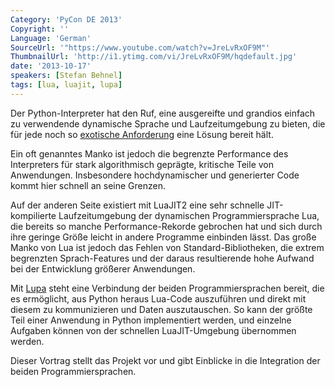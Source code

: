 ```yaml
---
Category: 'PyCon DE 2013'
Copyright: ''
Language: 'German'
SourceUrl: '"https://www.youtube.com/watch?v=JreLvRxOF9M"'
ThumbnailUrl: 'http://i1.ytimg.com/vi/JreLvRxOF9M/hqdefault.jpg'
date: '2013-10-17'
speakers: [Stefan Behnel]
tags: [lua, luajit, lupa]
---
```

Der Python-Interpreter hat den Ruf, eine ausgereifte und grandios einfach zu verwendende dynamische Sprache und Laufzeitumgebung zu bieten, die für jede noch so [exotische Anforderung](https://xkcd.com/413/) eine Lösung bereit hält.

Ein oft genanntes Manko ist jedoch die begrenzte Performance des Interpreters für stark algorithmisch geprägte, kritische Teile von Anwendungen. Insbesondere hochdynamischer und generierter Code kommt hier schnell an seine Grenzen.

Auf der anderen Seite existiert mit LuaJIT2 eine sehr schnelle JIT-kompilierte Laufzeitumgebung der dynamischen Programmiersprache Lua, die bereits so manche Performance-Rekorde gebrochen hat und sich durch ihre geringe Größe leicht in andere Programme einbinden lässt. Das große Manko von Lua ist jedoch das Fehlen von Standard-Bibliotheken, die extrem begrenzten Sprach-Features und der daraus resultierende hohe Aufwand bei der Entwicklung größerer Anwendungen.

Mit [Lupa](https://github.com/scoder/lupa) steht eine Verbindung der beiden Programmiersprachen bereit, die es ermöglicht, aus Python heraus Lua-Code auszuführen und direkt mit diesem zu kommunizieren und Daten auszutauschen. So kann der größte Teil einer Anwendung in Python implementiert werden, und einzelne Aufgaben können von der schnellen LuaJIT-Umgebung übernommen werden.

Dieser Vortrag stellt das Projekt vor und gibt Einblicke in die Integration der beiden Programmiersprachen.